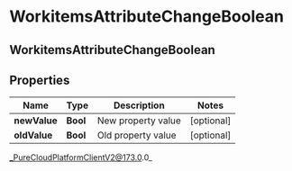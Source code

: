 # WorkitemsAttributeChangeBoolean

## WorkitemsAttributeChangeBoolean

## Properties

|Name | Type | Description | Notes|
|------------ | ------------- | ------------- | -------------|
| **newValue** | **Bool** | New property value | [optional] |
| **oldValue** | **Bool** | Old property value | [optional] |



_PureCloudPlatformClientV2@173.0.0_
